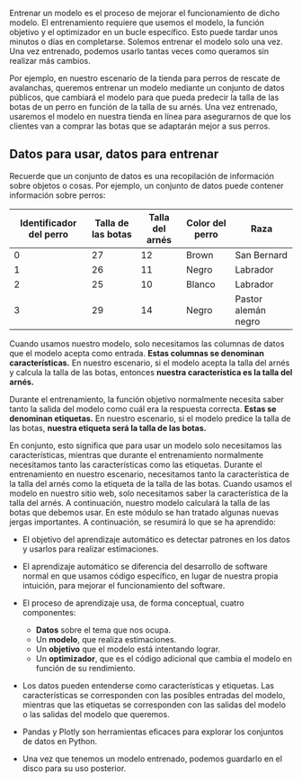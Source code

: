 Entrenar un modelo es el proceso de mejorar el funcionamiento de dicho modelo. El entrenamiento requiere que usemos el modelo, la función objetivo y el optimizador en un bucle específico. Esto puede tardar unos minutos o días en completarse. Solemos entrenar el modelo solo una vez. Una vez entrenado, podemos usarlo tantas veces como queramos sin realizar más cambios.

Por ejemplo, en nuestro escenario de la tienda para perros de rescate de avalanchas, queremos entrenar un modelo mediante un conjunto de datos públicos, que cambiará el modelo para que pueda predecir la talla de las botas de un perro en función de la talla de su arnés. Una vez entrenado, usaremos el modelo en nuestra tienda en línea para asegurarnos de que los clientes van a comprar las botas que se adaptarán mejor a sus perros.

## Datos para usar, datos para entrenar

Recuerde que un conjunto de datos es una recopilación de información sobre objetos o cosas. Por ejemplo, un conjunto de datos puede contener información sobre perros:

|Identificador del perro|Talla de las botas|Talla del arnés|Color del perro|Raza|
|---|---|---|---|---|
|0|27|12|Brown|San Bernard|
|1|26|11|Negro|Labrador|
|2|25|10|Blanco|Labrador|
|3|29|14|Negro|Pastor alemán negro|

Cuando usamos nuestro modelo, solo necesitamos las columnas de datos que el modelo acepta como entrada. **Estas columnas se denominan características.** En nuestro escenario, si el modelo acepta la talla del arnés y calcula la talla de las botas, entonces **nuestra característica es la talla del arnés.**

Durante el entrenamiento, la función objetivo normalmente necesita saber tanto la salida del modelo como cuál era la respuesta correcta. **Estas se denominan etiquetas.** En nuestro escenario, si el modelo predice la talla de las botas, **nuestra etiqueta será la talla de las botas.**

En conjunto, esto significa que para usar un modelo solo necesitamos las características, mientras que durante el entrenamiento normalmente necesitamos tanto las características como las etiquetas. Durante el entrenamiento en nuestro escenario, necesitamos tanto la característica de la talla del arnés como la etiqueta de la talla de las botas. Cuando usamos el modelo en nuestro sitio web, solo necesitamos saber la característica de la talla del arnés. A continuación, nuestro modelo calculará la talla de las botas que debemos usar. 
En este módulo se han tratado algunas nuevas jergas importantes. A continuación, se resumirá lo que se ha aprendido:

- El objetivo del aprendizaje automático es detectar patrones en los datos y usarlos para realizar estimaciones.
    
- El aprendizaje automático se diferencia del desarrollo de software normal en que usamos código específico, en lugar de nuestra propia intuición, para mejorar el funcionamiento del software.
    
- El proceso de aprendizaje usa, de forma conceptual, cuatro componentes:
    
    - **Datos** sobre el tema que nos ocupa.
    - Un **modelo**, que realiza estimaciones.
    - Un **objetivo** que el modelo está intentando lograr.
    - Un **optimizador**, que es el código adicional que cambia el modelo en función de su rendimiento.
- Los datos pueden entenderse como características y etiquetas. Las características se corresponden con las posibles entradas del modelo, mientras que las etiquetas se corresponden con las salidas del modelo o las salidas del modelo que queremos.
    
- Pandas y Plotly son herramientas eficaces para explorar los conjuntos de datos en Python.
    
- Una vez que tenemos un modelo entrenado, podemos guardarlo en el disco para su uso posterior.